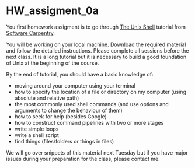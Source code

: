 # HW_assigment_0a

You first homework assigment is to go through [The Unix Shell](https://swcarpentry.github.io/shell-novice/) tutorial from [Software Carpentry](https://software-carpentry.org/).

You will be working on your local machine. [Download](https://swcarpentry.github.io/shell-novice/setup.html) the required material and follow the detailed instructions. Please complete all sessions before the next class. It is a long tutorial but it is necessary to build a good foundation of Unix at the beginning of the course.

By the end of tutorial, you should have a basic knowledge of:
- moving around your computer using your terminal
- how to specify the location of a file or directory on my computer (using absolute and relative path)
- the most commonly used shell commands (and use options and arguments to change the behaviour of them)
- how to seek for help (besides Google)
- how to construct command pipelines with two or more stages
- write simple loops
- write a shell script
- find things (files/folders or things in files)

We will go over snippets of this material next Tuesday but if you have major issues during your preparation for the class, please contact me.
